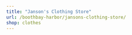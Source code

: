 ```yaml
---
title: "Janson's Clothing Store"
url: /boothbay-harbor/jansons-clothing-store/
shop: clothes
---
```

